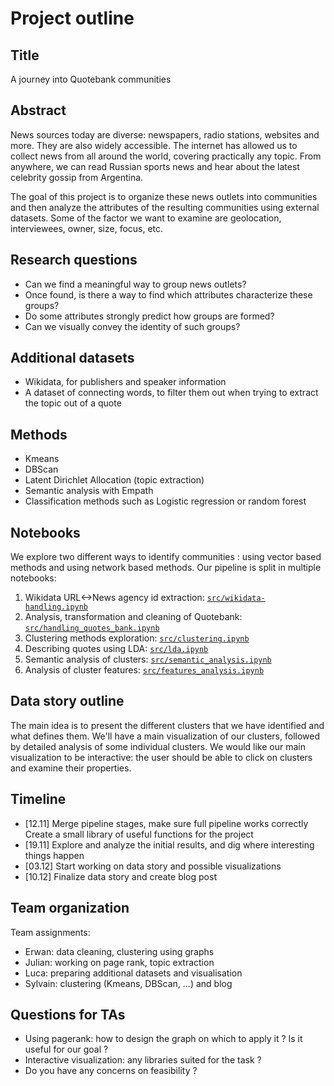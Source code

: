 # Project outline

## Title

A journey into Quotebank communities

## Abstract

News sources today are diverse: newspapers, radio stations, websites and more. They are also widely accessible. The internet has allowed us to collect news from all around the world, covering practically any topic. From anywhere, we can read Russian sports news and hear about the latest celebrity gossip from Argentina.

The goal of this project is to organize these news outlets into communities and then analyze the attributes of the resulting communities
using external datasets. Some of the factor we want to examine are geolocation,
interviewees, owner, size, focus, etc.

## Research questions

- Can we find a meaningful way to group news outlets?
- Once found, is there a way to find which attributes characterize these groups?
- Do some attributes strongly predict how groups are formed?
- Can we visually convey the identity of such groups?


## Additional datasets

- Wikidata, for publishers and speaker information 
- A dataset of connecting words, to filter them out when trying to extract the
  topic out of a quote

## Methods


- Kmeans
- DBScan
- Latent Dirichlet Allocation (topic extraction)
- Semantic analysis with Empath
- Classification methods such as Logistic regression or random forest

## Notebooks

We explore two different ways to identify communities : using vector based
methods and using network based methods. Our pipeline is split in multiple
notebooks:

1. Wikidata URL<->News agency id extraction:
   [`src/wikidata-handling.ipynb`](https://github.com/epfl-ada/ada-2021-project-improvise-adapt-overcome/blob/master/src/wikidata-handling.ipynb)
2. Analysis, transformation and cleaning of Quotebank:
   [`src/handling_quotes_bank.ipynb`](https://github.com/epfl-ada/ada-2021-project-improvise-adapt-overcome/blob/master/src/handling_quotes_bank.ipynb)
3. Clustering methods exploration:
   [`src/clustering.ipynb`](https://github.com/epfl-ada/ada-2021-project-improvise-adapt-overcome/blob/master/src/clustering.ipynb)
4. Describing quotes using LDA:
   [`src/lda.ipynb`](https://github.com/epfl-ada/ada-2021-project-improvise-adapt-overcome/blob/master/src/lda.ipynb)
5. Semantic analysis of clusters:
   [`src/semantic_analysis.ipynb`](https://github.com/epfl-ada/ada-2021-project-improvise-adapt-overcome/blob/master/src/semantic_analysis.ipynb)
6. Analysis of cluster features:
   [`src/features_analysis.ipynb`](https://github.com/epfl-ada/ada-2021-project-improvise-adapt-overcome/blob/master/src/feature_importance_analysis.ipynb)

## Data story outline

The main idea is to present the different clusters that we have identified and
what defines them. We'll have a main visualization of our clusters, followed by
detailed analysis of some individual clusters. We would like our main
visualization to be interactive: the user should be able to click on clusters
and examine their properties.

## Timeline

- [12.11] Merge pipeline stages, make sure full pipeline works correctly
          Create a small library of useful functions for the project
- [19.11] Explore and analyze the initial results, and dig where interesting things happen
- [03.12] Start working on data story and possible visualizations
- [10.12] Finalize data story and create blog post

## Team organization

Team assignments:
- Erwan: data cleaning, clustering using graphs
- Julian: working on page rank, topic extraction
- Luca: preparing additional datasets and visualisation 
- Sylvain: clustering (Kmeans, DBScan, ...) and blog

## Questions for TAs

- Using pagerank: how to design the graph on which to apply it ? Is it useful for our goal ?
- Interactive visualization: any libraries suited for the task ?
- Do you have any concerns on feasibility ?

